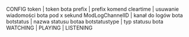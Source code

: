 CONFIG
    token                 | token bota
    prefix                | prefix komend
    cleartime             | usuwanie wiadomości bota pod x sekund
    ModLogChannelID       | kanał do logów bota
    botstatus             | nazwa statusu botaa
    botstatustype         | typ statusu bota   WATCHING | PLAYING | LISTENING
